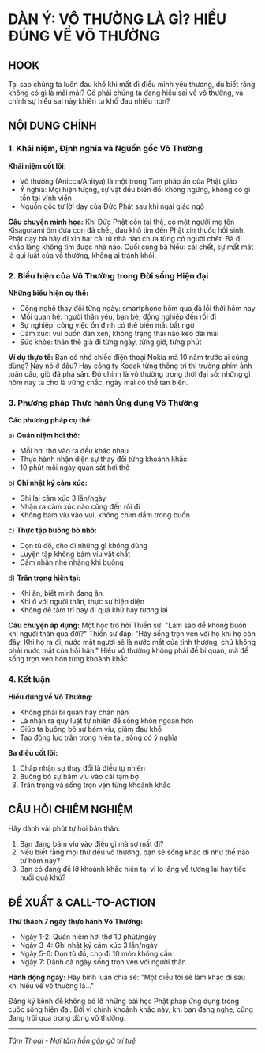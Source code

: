 # DÀN Ý: VÔ THƯỜNG LÀ GÌ? HIỂU ĐÚNG VỀ VÔ THƯỜNG

## HOOK
Tại sao chúng ta luôn đau khổ khi mất đi điều mình yêu thương, dù biết rằng không có gì là mãi mãi? Có phải chúng ta đang hiểu sai về vô thường, và chính sự hiểu sai này khiến ta khổ đau nhiều hơn?

## NỘI DUNG CHÍNH

### 1. Khái niệm, Định nghĩa và Nguồn gốc Vô Thường

**Khái niệm cốt lõi:**
- Vô thường (Anicca/Anitya) là một trong Tam pháp ấn của Phật giáo
- Ý nghĩa: Mọi hiện tượng, sự vật đều biến đổi không ngừng, không có gì tồn tại vĩnh viễn
- Nguồn gốc từ lời dạy của Đức Phật sau khi ngài giác ngộ

**Câu chuyện minh họa:**
Khi Đức Phật còn tại thế, có một người mẹ tên Kisagotami ôm đứa con đã chết, đau khổ tìm đến Phật xin thuốc hồi sinh. Phật dạy bà hãy đi xin hạt cải từ nhà nào chưa từng có người chết. Bà đi khắp làng không tìm được nhà nào. Cuối cùng bà hiểu: cái chết, sự mất mát là qui luật của vô thường, không ai tránh khỏi.

### 2. Biểu hiện của Vô Thường trong Đời sống Hiện đại

**Những biểu hiện cụ thể:**
- Công nghệ thay đổi từng ngày: smartphone hôm qua đã lỗi thời hôm nay
- Mối quan hệ: người thân yêu, bạn bè, đồng nghiệp đến rồi đi
- Sự nghiệp: công việc ổn định có thể biến mất bất ngờ
- Cảm xúc: vui buồn đan xen, không trạng thái nào kéo dài mãi
- Sức khỏe: thân thể già đi từng ngày, từng giờ, từng phút

**Ví dụ thực tế:**
Bạn có nhớ chiếc điện thoại Nokia mà 10 năm trước ai cũng dùng? Nay nó ở đâu? Hay công ty Kodak từng thống trị thị trường phim ảnh toàn cầu, giờ đã phá sản. Đó chính là vô thường trong thời đại số: những gì hôm nay ta cho là vững chắc, ngày mai có thể tan biến.

### 3. Phương pháp Thực hành Ứng dụng Vô Thường

**Các phương pháp cụ thể:**

a) **Quán niệm hơi thở:**
- Mỗi hơi thở vào ra đều khác nhau
- Thực hành nhận diện sự thay đổi từng khoảnh khắc
- 10 phút mỗi ngày quan sát hơi thở

b) **Ghi nhật ký cảm xúc:**
- Ghi lại cảm xúc 3 lần/ngày
- Nhận ra cảm xúc nào cũng đến rồi đi
- Không bám víu vào vui, không chìm đắm trong buồn

c) **Thực tập buông bỏ nhỏ:**
- Dọn tủ đồ, cho đi những gì không dùng
- Luyện tập không bám víu vật chất
- Cảm nhận nhẹ nhàng khi buông

d) **Trân trọng hiện tại:**
- Khi ăn, biết mình đang ăn
- Khi ở với người thân, thực sự hiện diện
- Không để tâm trí bay đi quá khứ hay tương lai

**Câu chuyện áp dụng:**
Một học trò hỏi Thiền sư: "Làm sao để không buồn khi người thân qua đời?" Thiền sư đáp: "Hãy sống trọn vẹn với họ khi họ còn đây. Khi họ ra đi, nước mắt ngươi sẽ là nước mắt của tình thương, chứ không phải nước mắt của hối hận." Hiểu vô thường không phải để bi quan, mà để sống trọn vẹn hơn từng khoảnh khắc.

### 4. Kết luận

**Hiểu đúng về Vô Thường:**
- Không phải bi quan hay chán nản
- Là nhận ra quy luật tự nhiên để sống khôn ngoan hơn
- Giúp ta buông bỏ sự bám víu, giảm đau khổ
- Tạo động lực trân trọng hiện tại, sống có ý nghĩa

**Ba điều cốt lõi:**
1. Chấp nhận sự thay đổi là điều tự nhiên
2. Buông bỏ sự bám víu vào cái tạm bợ
3. Trân trọng và sống trọn vẹn từng khoảnh khắc

## CÂU HỎI CHIÊM NGHIỆM

Hãy dành vài phút tự hỏi bản thân:

1. Bạn đang bám víu vào điều gì mà sợ mất đi?
2. Nếu biết rằng mọi thứ đều vô thường, bạn sẽ sống khác đi như thế nào từ hôm nay?
3. Bạn có đang để lỡ khoảnh khắc hiện tại vì lo lắng về tương lai hay tiếc nuối quá khứ?

## ĐỀ XUẤT & CALL-TO-ACTION

**Thử thách 7 ngày thực hành Vô Thường:**
- Ngày 1-2: Quán niệm hơi thở 10 phút/ngày
- Ngày 3-4: Ghi nhật ký cảm xúc 3 lần/ngày
- Ngày 5-6: Dọn tủ đồ, cho đi 10 món không cần
- Ngày 7: Dành cả ngày sống trọn vẹn với người thân

**Hành động ngay:**
Hãy bình luận chia sẻ: "Một điều tôi sẽ làm khác đi sau khi hiểu về vô thường là..."

Đăng ký kênh để không bỏ lỡ những bài học Phật pháp ứng dụng trong cuộc sống hiện đại. Bởi vì chính khoảnh khắc này, khi bạn đang nghe, cũng đang trôi qua trong dòng vô thường.

---
*Tâm Thoại - Nơi tâm hồn gặp gỡ trí tuệ*

